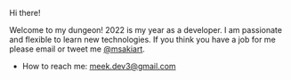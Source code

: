 
Hi there! 

Welcome to my dungeon! 
2022 is my year as a developer. I am passionate and flexible to learn new technologies. If you think you have a job for me please email or tweet  me [@msakiart](https://twitter.com/msakiart).

- How to reach me: meek.dev3@gmail.com
<!-- > **Warning**
> Do not spam my email.

> **Note**
> Anyone is welcome and please introduce yourself when you reach out to me 🐶. -->
